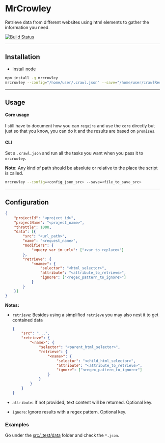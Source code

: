 # MrCrowley

Retrieve data from different websites using html elements to gather the information you need.

[![Build Status](https://travis-ci.org/Sendoushi/mrcrowley.svg?branch=master)](https://travis-ci.org/Sendoushi/mrcrowley)

----------

## Installation

- Install [node](http://nodejs.org)

```sh
npm install -g mrcrowley
mrcrowley --config="/home/user/.crawl.json" --save="/home/user/crawlResults.json"
```

----------

## Usage

#### Core usage

I still have to document how you can `require` and use the `core` directly but just so that you know, you can do it and the results are based on `promises`.

#### CLI

Set a `.crawl.json` and run all the tasks you want when you pass it to `mrcrowley`.<br>

**Note:**
Any kind of path should be absolute or relative to the place the script is called.

```sh
mrcrowley --config=<config_json_src> --save=<file_to_save_src>
```

-------------------

## Configuration

```json
{
    "projectId": "<project_id>",
    "projectName": "<project_name>",
    "throttle": 1000,
    "data": [{
        "src": "<url_path>",
        "name": "<request_name>",
        "modifiers": {
            "<query_var_in_url>": ["<var_to_replace>"]
        },
        "retrieve": {
            "<name>": {
                "selector": "<html_selector>",
                "attribute": "<attribute_to_retrieve>",
                "ignore": ["<regex_pattern_to_ignore>"]
            }
        }
    }]
}
```

**Notes:**

- `retrieve`: Besides using a simplified `retrieve` you may also nest it to get contained data

    ```json
    {
        "src": "...",
        "retrieve": {
            "<name>": {
                "selector": "<parent_html_selector>",
                "retrieve": {
                    "<name>": {
                        "selector": "<child_html_selector>",
                        "attribute": "<attribute_to_retrieve>",
                        "ignore": ["<regex_pattern_to_ignore>"]
                    }
                }
            }
        }
    }
    ```
- `attribute`: If not provided, text content will be returned. Optional key.
- `ignore`: Ignore results with a regex pattern. Optional key.

### Examples
Go under the [src/_test/data](src/_test/data) folder and check the `*.json`.

